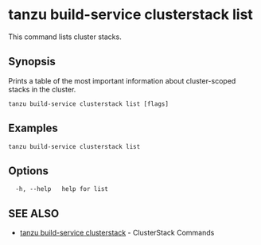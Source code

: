 # tanzu build-service clusterstack list

This command lists cluster stacks.

## Synopsis

Prints a table of the most important information about cluster-scoped stacks in the cluster.

```console
tanzu build-service clusterstack list [flags]
```

## Examples

```console
tanzu build-service clusterstack list
```

## Options

```console
  -h, --help   help for list
```

## SEE ALSO

* [tanzu build-service clusterstack](tanzu_build-service_clusterstack.md)	 - ClusterStack Commands
